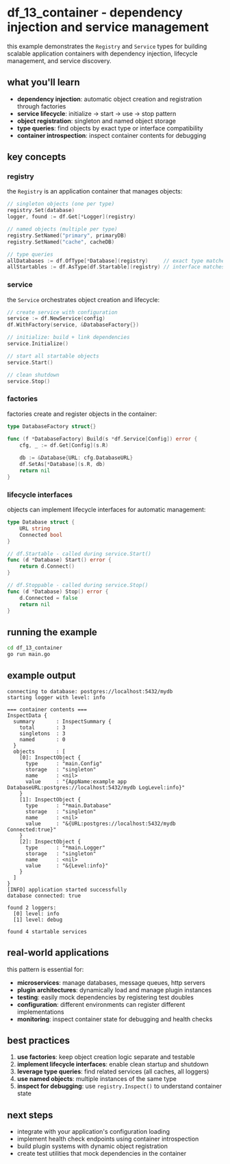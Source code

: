 # df_13_container - dependency injection and service management

this example demonstrates the `Registry` and `Service` types for building scalable application containers with dependency injection, lifecycle management, and service discovery.

## what you'll learn

- **dependency injection**: automatic object creation and registration through factories
- **service lifecycle**: initialize → start → use → stop pattern
- **object registration**: singleton and named object storage
- **type queries**: find objects by exact type or interface compatibility
- **container introspection**: inspect container contents for debugging

## key concepts

### registry
the `Registry` is an application container that manages objects:

```go
// singleton objects (one per type)
registry.Set(database)
logger, found := df.Get[*Logger](registry)

// named objects (multiple per type)
registry.SetNamed("primary", primaryDB)
registry.SetNamed("cache", cacheDB)

// type queries
allDatabases := df.OfType[*Database](registry)     // exact type matches
allStartables := df.AsType[df.Startable](registry) // interface matches
```

### service
the `Service` orchestrates object creation and lifecycle:

```go
// create service with configuration
service := df.NewService(config)
df.WithFactory(service, &DatabaseFactory{})

// initialize: build + link dependencies
service.Initialize()

// start all startable objects
service.Start()

// clean shutdown
service.Stop()
```

### factories
factories create and register objects in the container:

```go
type DatabaseFactory struct{}

func (f *DatabaseFactory) Build(s *df.Service[Config]) error {
    cfg, _ := df.Get[Config](s.R)
    
    db := &Database{URL: cfg.DatabaseURL}
    df.SetAs[*Database](s.R, db)
    return nil
}
```

### lifecycle interfaces
objects can implement lifecycle interfaces for automatic management:

```go
type Database struct {
    URL string
    Connected bool
}

// df.Startable - called during service.Start()
func (d *Database) Start() error {
    return d.Connect()
}

// df.Stoppable - called during service.Stop()
func (d *Database) Stop() error {
    d.Connected = false
    return nil
}
```

## running the example

```bash
cd df_13_container
go run main.go
```

## example output

```
connecting to database: postgres://localhost:5432/mydb
starting logger with level: info

=== container contents ===
InspectData {
  summary       : InspectSummary {
    total       : 3
    singletons  : 3
    named       : 0
  }
  objects       : [
    [0]: InspectObject {
      type      : "main.Config"
      storage   : "singleton"
      name      : <nil>
      value     : "{AppName:example app DatabaseURL:postgres://localhost:5432/mydb LogLevel:info}"
    }
    [1]: InspectObject {
      type      : "*main.Database"
      storage   : "singleton"
      name      : <nil>
      value     : "&{URL:postgres://localhost:5432/mydb Connected:true}"
    }
    [2]: InspectObject {
      type      : "*main.Logger"
      storage   : "singleton"
      name      : <nil>
      value     : "&{Level:info}"
    }
  ]
}
[INFO] application started successfully
database connected: true

found 2 loggers:
  [0] level: info
  [1] level: debug

found 4 startable services
```

## real-world applications

this pattern is essential for:

- **microservices**: manage databases, message queues, http servers
- **plugin architectures**: dynamically load and manage plugin instances
- **testing**: easily mock dependencies by registering test doubles
- **configuration**: different environments can register different implementations
- **monitoring**: inspect container state for debugging and health checks

## best practices

1. **use factories**: keep object creation logic separate and testable
2. **implement lifecycle interfaces**: enable clean startup and shutdown
3. **leverage type queries**: find related services (all caches, all loggers)
4. **use named objects**: multiple instances of the same type
5. **inspect for debugging**: use `registry.Inspect()` to understand container state

## next steps

- integrate with your application's configuration loading
- implement health check endpoints using container introspection
- build plugin systems with dynamic object registration
- create test utilities that mock dependencies in the container